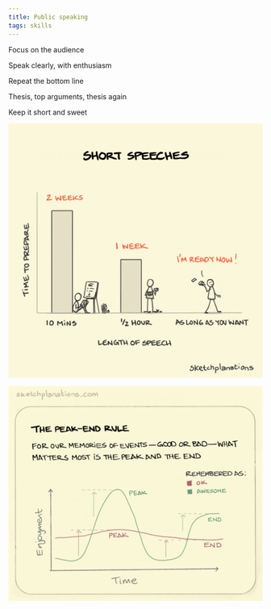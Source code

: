 ```yaml
---
title: Public speaking
tags: skills
---
```


Focus on the audience

Speak clearly, with enthusiasm

Repeat the bottom line

Thesis, top arguments, thesis again 

Keep it short and sweet


![](/static/img/short-speeches.png)

![](/static/img/peak-end-rule.jpeg)
